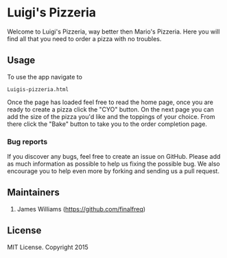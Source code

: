 # Luigi's Pizzeria

Welcome to Luigi's Pizzeria, way better then Mario's Pizzeria. Here you will find all that you need to order a pizza with no troubles.

## Usage

To use the app navigate to
```
Luigis-pizzeria.html
```

Once the page has loaded feel free to read the home page, once you are ready to create a pizza click the "CYO" button. On the next page you can add the size of the pizza you'd like and the toppings of your choice. From there click the "Bake" button to take you to the order completion page.

### Bug reports

If you discover any bugs, feel free to create an issue on GitHub. Please add as much information as
possible to help us fixing the possible bug. We also encourage you to help even more by forking and
sending us a pull request.


## Maintainers
1. James Williams (https://github.com/finalfreq)


## License
MIT License. Copyright 2015

